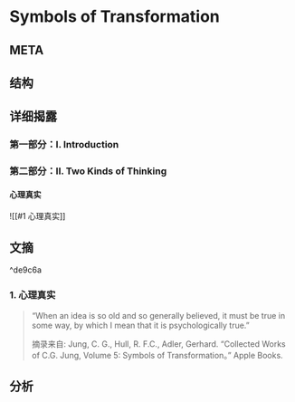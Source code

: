 # Symbols of Transformation

## META



## 结构



## 详细揭露

### 第一部分：I. Introduction

### 第二部分：II. Two Kinds of Thinking

#### 心理真实

![[#1 心理真实]]

## 文摘

^de9c6a

### 1. 心理真实

> “When an idea is so old and so generally believed, it must be true in some way, by which I mean that it is psychologically true.”
>
> 摘录来自: Jung, C. G., Hull, R. F.C., Adler, Gerhard. “Collected Works of C.G. Jung, Volume 5: Symbols of Transformation。” Apple Books. 

## 分析

